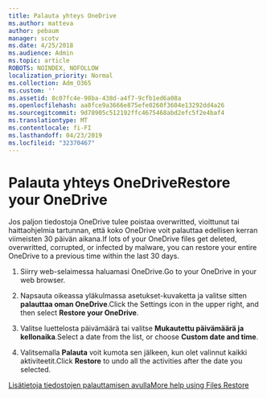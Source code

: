 ```yaml
---
title: Palauta yhteys OneDrive
ms.author: matteva
author: pebaum
manager: scotv
ms.date: 4/25/2018
ms.audience: Admin
ms.topic: article
ROBOTS: NOINDEX, NOFOLLOW
localization_priority: Normal
ms.collection: Adm_O365
ms.custom: ''
ms.assetid: 8c07fc4e-98ba-438d-a4f7-9cfb1ed6a08a
ms.openlocfilehash: aa8fce9a3666e875efe0260f3604e13292dd4a26
ms.sourcegitcommit: 9d78905c512192ffc4675468abd2efc5f2e4baf4
ms.translationtype: MT
ms.contentlocale: fi-FI
ms.lasthandoff: 04/23/2019
ms.locfileid: "32370467"
---
```

# <a name="restore-your-onedrive"></a><span data-ttu-id="da3ba-102">Palauta yhteys OneDrive</span><span class="sxs-lookup"><span data-stu-id="da3ba-102">Restore your OneDrive</span></span>

<span data-ttu-id="da3ba-103">Jos paljon tiedostoja OneDrive tulee poistaa overwritted, vioittunut tai haittaohjelmia tartunnan, että koko OneDrive voit palauttaa edellisen kerran viimeisten 30 päivän aikana.</span><span class="sxs-lookup"><span data-stu-id="da3ba-103">If lots of your OneDrive files get deleted, overwritted, corrupted, or infected by malware, you can restore your entire OneDrive to a previous time within the last 30 days.</span></span>
  
1. <span data-ttu-id="da3ba-104">Siirry web-selaimessa haluamasi OneDrive.</span><span class="sxs-lookup"><span data-stu-id="da3ba-104">Go to your OneDrive in your web browser.</span></span>
    
2. <span data-ttu-id="da3ba-105">Napsauta oikeassa yläkulmassa asetukset-kuvaketta ja valitse sitten **palauttaa oman OneDrive**.</span><span class="sxs-lookup"><span data-stu-id="da3ba-105">Click the Settings icon in the upper right, and then select **Restore your OneDrive**.</span></span>
    
3. <span data-ttu-id="da3ba-106">Valitse luettelosta päivämäärä tai valitse **Mukautettu päivämäärä ja kellonaika**.</span><span class="sxs-lookup"><span data-stu-id="da3ba-106">Select a date from the list, or choose **Custom date and time**.</span></span>
    
4. <span data-ttu-id="da3ba-107">Valitsemalla **Palauta** voit kumota sen jälkeen, kun olet valinnut kaikki aktiviteetit.</span><span class="sxs-lookup"><span data-stu-id="da3ba-107">Click **Restore** to undo all the activities after the date you selected.</span></span> 
    
[<span data-ttu-id="da3ba-108">Lisätietoja tiedostojen palauttamisen avulla</span><span class="sxs-lookup"><span data-stu-id="da3ba-108">More help using Files Restore</span></span>](https://go.microsoft.com/fwlink/?linkid=872874)
  

